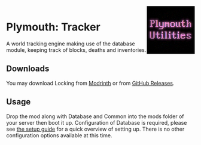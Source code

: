 <img width="128" src="src/main/resources/pack.png" alt="Plymouth Tracker" align="right"/>
<div align="left">

# Plymouth: Tracker

A world tracking engine making use of the database module, keeping track of blocks, deaths and inventories.

## Downloads

You may download Locking from [Modrinth](https://modrinth.com/mod/plymouth-tracker) or
from [GitHub Releases](https://github.com/the-glitch-network/plymouth-fabric/releases).

## Usage

Drop the mod along with Database and Common into the mods folder of your server then boot it up. Configuration of
Database is required, please see [the setup guide](../ply-database/README.md#setup-postgresql--linux) for a quick
overview of setting up. There is no other configuration options available at this time.

</div>